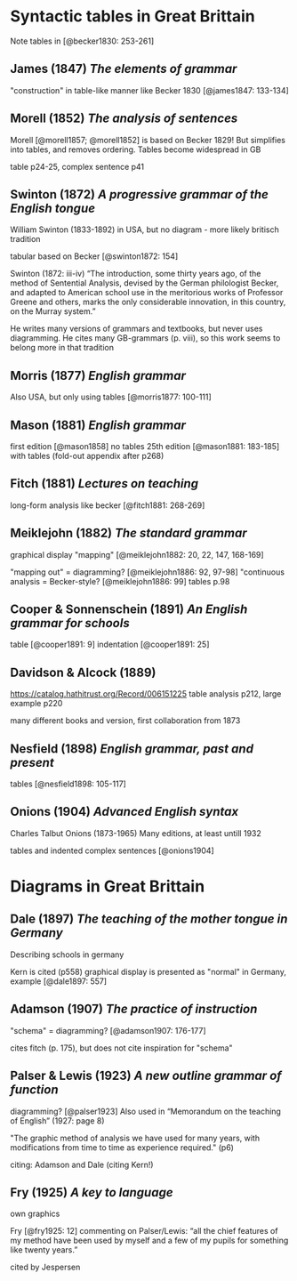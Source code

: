 # Syntactic tables in Great Brittain

Note tables in [@becker1830: 253-261]

## James (1847) *The elements of grammar*

"construction" in table-like manner like Becker 1830 [@james1847: 133-134]

## Morell (1852) *The analysis of sentences*

Morell [@morell1857; @morell1852] is based on Becker 1829! But simplifies into tables, and removes ordering. Tables become widespread in GB

table p24-25, complex sentence p41

## Swinton (1872) *A progressive grammar of the English tongue*

William Swinton (1833-1892) in USA, but no diagram - more likely britisch tradition

tabular based on Becker [@swinton1872: 154]

Swinton (1872: iii-iv) “The introduction, some thirty years ago, of the method of Sentential Analysis, devised by the German philologist Becker, and adapted to American school use in the meritorious works of Professor Greene and others, marks the only considerable innovation, in this country, on the Murray system.”

He writes many versions of grammars and textbooks, but never uses diagramming. He cites many GB-grammars (p. viii), so this work seems to belong more in that tradition

## Morris (1877) *English grammar*

Also USA, but only using tables [@morris1877: 100-111]

## Mason (1881) *English grammar*

first edition [@mason1858] no tables
25th edition [@mason1881: 183-185] with tables (fold-out appendix after p268)

## Fitch (1881) *Lectures on teaching*

long-form analysis like becker [@fitch1881: 268-269]

## Meiklejohn (1882) *The standard grammar*

graphical display "mapping" [@meiklejohn1882: 20, 22, 147, 168-169]

"mapping out" = diagramming? [@meiklejohn1886: 92, 97-98]
"continuous analysis = Becker-style? [@meiklejohn1886: 99]
tables p.98

## Cooper & Sonnenschein (1891) *An English grammar for schools*

table [@cooper1891: 9]
indentation [@cooper1891: 25]

## Davidson & Alcock (1889)

https://catalog.hathitrust.org/Record/006151225
table analysis p212, large example p220

many different books and version, first collaboration from 1873

## Nesfield (1898) *English grammar, past and present*

tables [@nesfield1898: 105-117]

## Onions (1904) *Advanced English syntax*

Charles Talbut Onions (1873-1965) Many editions, at least untill 1932

tables and indented complex sentences [@onions1904]

# Diagrams in Great Brittain

## Dale (1897) *The teaching of the mother tongue in Germany*

Describing schools in germany

Kern is cited (p558) graphical display is presented as "normal" in Germany, example [@dale1897: 557]

## Adamson (1907) *The practice of instruction*

"schema" = diagramming? [@adamson1907: 176-177]

cites fitch (p. 175), but does not cite inspiration for "schema"

## Palser & Lewis (1923) *A new outline grammar of function*

diagramming? [@palser1923] Also used in “Memorandum on the teaching of English” (1927: page 8)

"The graphic method of analysis we have used for many years, with modifications from time to time as experience required." (p6)

citing: Adamson and Dale (citing Kern!)

## Fry (1925) *A key to language*

own graphics

Fry [@fry1925: 12] commenting on Palser/Lewis: “all the chief features of my method have been used by myself and a few of my pupils for something like twenty years.”

cited by Jespersen